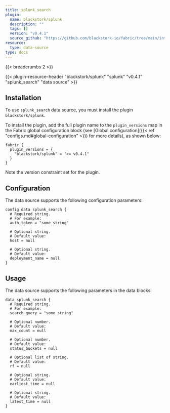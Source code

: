```yaml
---
title: splunk_search
plugin:
  name: blackstork/splunk
  description: ""
  tags: []
  version: "v0.4.1"
  source_github: "https://github.com/blackstork-io/fabric/tree/main/internal/splunk/"
resource:
  type: data-source
type: docs
---
```


{{< breadcrumbs 2 >}}

{{< plugin-resource-header "blackstork/splunk" "splunk" "v0.4.1" "splunk_search" "data source" >}}

## Installation

To use `splunk_search` data source, you must install the plugin `blackstork/splunk`.

To install the plugin, add the full plugin name to the `plugin_versions` map in the Fabric global configuration block (see [Global configuration]({{< ref "configs.md#global-configuration" >}}) for more details), as shown below:

```hcl
fabric {
  plugin_versions = {
    "blackstork/splunk" = ">= v0.4.1"
  }
}
```

Note the version constraint set for the plugin.

## Configuration

The data source supports the following configuration parameters:

```hcl
config data splunk_search {
  # Required string.
  # For example:
  auth_token = "some string"

  # Optional string.
  # Default value:
  host = null

  # Optional string.
  # Default value:
  deployment_name = null
}
```

## Usage

The data source supports the following parameters in the data blocks:

```hcl
data splunk_search {
  # Required string.
  # For example:
  search_query = "some string"

  # Optional number.
  # Default value:
  max_count = null

  # Optional number.
  # Default value:
  status_buckets = null

  # Optional list of string.
  # Default value:
  rf = null

  # Optional string.
  # Default value:
  earliest_time = null

  # Optional string.
  # Default value:
  latest_time = null
}
```